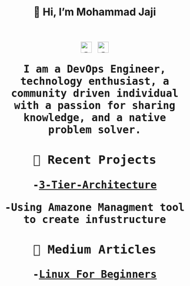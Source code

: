 
<h1 align="center"> 👋 Hi, I’m Mohammad Jaji

<div>
  <samp>
    <p align="center">
      <br/>
      <a href="https://www.linkedin.com/in/mohammad-jaji/" target="blank"><img align="center"
         src="https://img.shields.io/badge/linkedin-%231DA1F2.svg?style=for-the-badge&logo=linkedin&logoColor=white"
         alt="azzar" height="30"/></a>
     <a href="https://medium.com/@mohammadjaji98" target="blank"><img align="center"
          src="https://img.shields.io/badge/Medium-12100E?style=for-the-badge&logo=medium&logoColor=white"
          alt="azzar" height="30"/></a>
</details>

<p align="center">I am a DevOps Engineer, technology enthusiast, a community driven individual with a passion for sharing knowledge, and a native problem solver.

</p>

### 🧰 Recent Projects 
-[3-Tier-Architecture](https://github.com/Mo-Jaji/3-Tier-Architectue_Terraform)

-Using Amazone Managment tool to create infustructure

### 📰 Medium Articles
-[Linux For Beginners](https://medium.com/@mohammadjaji98/linux-for-beginners-d62dc9533ab5)


<!---
Mo-Jaji/Mo-Jaji is a ✨ special ✨ repository because its `README.md` (this file) appears on your GitHub profile.
You can click the Preview link to take a look at your changes.
--->
